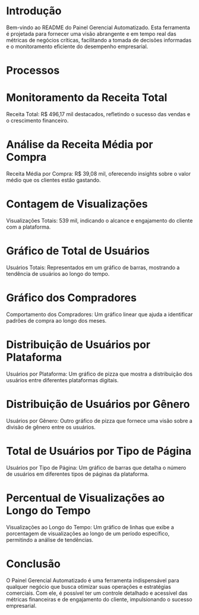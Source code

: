 # Introdução
Bem-vindo ao README do Painel Gerencial Automatizado. Esta ferramenta é projetada para fornecer uma visão abrangente e em tempo real das métricas de negócios críticas, facilitando a tomada de decisões informadas e o monitoramento eficiente do desempenho empresarial.

# Processos
# Monitoramento da Receita Total
Receita Total: R$ 496,17 mil destacados, refletindo o sucesso das vendas e o crescimento financeiro.
# Análise da Receita Média por Compra
Receita Média por Compra: R$ 39,08 mil, oferecendo insights sobre o valor médio que os clientes estão gastando.
# Contagem de Visualizações
Visualizações Totais: 539 mil, indicando o alcance e engajamento do cliente com a plataforma.
# Gráfico de Total de Usuários
Usuários Totais: Representados em um gráfico de barras, mostrando a tendência de usuários ao longo do tempo.
# Gráfico dos Compradores
Comportamento dos Compradores: Um gráfico linear que ajuda a identificar padrões de compra ao longo dos meses.
# Distribuição de Usuários por Plataforma
Usuários por Plataforma: Um gráfico de pizza que mostra a distribuição dos usuários entre diferentes plataformas digitais.
# Distribuição de Usuários por Gênero
Usuários por Gênero: Outro gráfico de pizza que fornece uma visão sobre a divisão de gênero entre os usuários.
# Total de Usuários por Tipo de Página
Usuários por Tipo de Página: Um gráfico de barras que detalha o número de usuários em diferentes tipos de páginas da plataforma.
# Percentual de Visualizações ao Longo do Tempo
Visualizações ao Longo do Tempo: Um gráfico de linhas que exibe a porcentagem de visualizações ao longo de um período específico, permitindo a análise de tendências.
# Conclusão
O Painel Gerencial Automatizado é uma ferramenta indispensável para qualquer negócio que busca otimizar suas operações e estratégias comerciais. Com ele, é possível ter um controle detalhado e acessível das métricas financeiras e de engajamento do cliente, impulsionando o sucesso empresarial.

